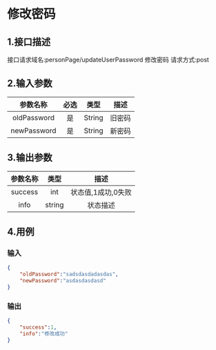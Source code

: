 # 修改密码

## 1.接口描述

接口请求域名:personPage/updateUserPassword
修改密码
请求方式:post

## 2.输入参数

| 参数名称  | 必选  |  类型  |         描述         |
| :-------: | :---: | :----: | :------------------: |
|  oldPassword  |  是   | String  |   旧密码      |
|  newPassword   |  是   | String  |   新密码   |

## 3.输出参数

| 参数名称 |  类型  |        描述        |
| :------: | :----: | :----------------: |
| success | int | 状态值,1成功,0失败 |
| info | string | 状态描述 |

## 4.用例

### 输入

```json
{
    "oldPassword":"sadsdasdadasdas",
    "newPassword":"asdasdasdasd"
}
```

### 输出

```json
{
    "success":1,
    "info":"修改成功"
}
```
